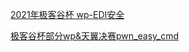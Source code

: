 [2021年极客谷杯 wp-EDI安全](https://mp.weixin.qq.com/s/_4a7eR0E5iWtX0AfcK7dNQ)

[极客谷杯部分wp&天翼决赛pwn_easy_cmd](https://mp.weixin.qq.com/s/pJoVjdwRMI81ZEwXRJqdkg)

